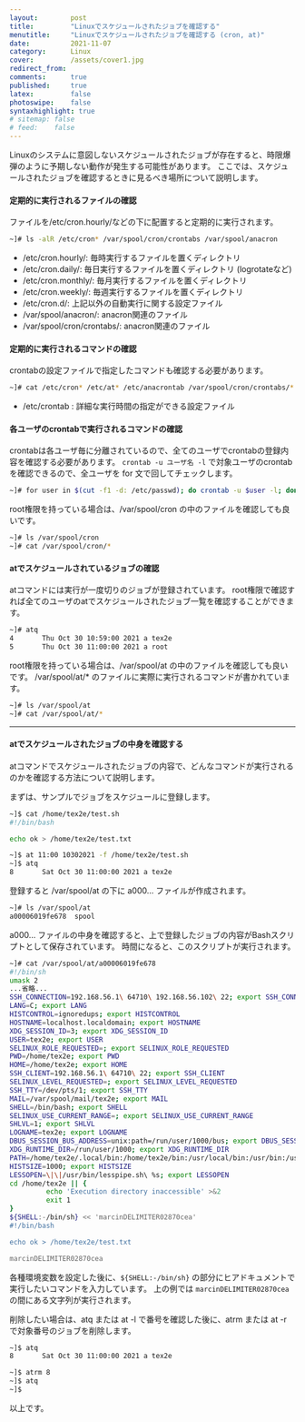```yaml
---
layout:        post
title:         "Linuxでスケジュールされたジョブを確認する"
menutitle:     "Linuxでスケジュールされたジョブを確認する (cron, at)"
date:          2021-11-07
category:      Linux
cover:         /assets/cover1.jpg
redirect_from:
comments:      true
published:     true
latex:         false
photoswipe:    false
syntaxhighlight: true
# sitemap: false
# feed:    false
---
```


Linuxのシステムに意図しないスケジュールされたジョブが存在すると、時限爆弾のように予期しない動作が発生する可能性があります。
ここでは、スケジュールされたジョブを確認するときに見るべき場所について説明します。

#### 定期的に実行されるファイルの確認
ファイルを/etc/cron.hourly/などの下に配置すると定期的に実行されます。
```bash
~]# ls -alR /etc/cron* /var/spool/cron/crontabs /var/spool/anacron
```
- /etc/cron.hourly/: 毎時実行するファイルを置くディレクトリ
- /etc/cron.daily/: 毎日実行するファイルを置くディレクトリ (logrotateなど)
- /etc/cron.monthly/: 毎月実行するファイルを置くディレクトリ
- /etc/cron.weekly/: 毎週実行するファイルを置くディレクトリ
- /etc/cron.d/: 上記以外の自動実行に関する設定ファイル
- /var/spool/anacron/: anacron関連のファイル
- /var/spool/cron/crontabs/: anacron関連のファイル

#### 定期的に実行されるコマンドの確認
crontabの設定ファイルで指定したコマンドも確認する必要があります。
```bash
~]# cat /etc/cron* /etc/at* /etc/anacrontab /var/spool/cron/crontabs/* /etc/incron.d/* /var/spool/incron/* 2>/dev/null
```
- /etc/crontab : 詳細な実行時間の指定ができる設定ファイル

#### 各ユーザのcrontabで実行されるコマンドの確認
crontabは各ユーザ毎に分離されているので、全てのユーザでcrontabの登録内容を確認する必要があります。
`crontab -u ユーザ名 -l` で対象ユーザのcrontabを確認できるので、全ユーザを for 文で回してチェックします。
```bash
~]# for user in $(cut -f1 -d: /etc/passwd); do crontab -u $user -l; done
```

root権限を持っている場合は、/var/spool/cron の中のファイルを確認しても良いです。
```bash
~]# ls /var/spool/cron
~]# cat /var/spool/cron/*
```

#### atでスケジュールされているジョブの確認
atコマンドには実行が一度切りのジョブが登録されています。
root権限で確認すれば全てのユーザのatでスケジュールされたジョブ一覧を確認することができます。
```bash
~]# atq
4       Thu Oct 30 10:59:00 2021 a tex2e
5       Thu Oct 30 11:00:00 2021 a root
```

root権限を持っている場合は、/var/spool/at の中のファイルを確認しても良いです。
/var/spool/at/* のファイルに実際に実行されるコマンドが書かれています。
```bash
~]# ls /var/spool/at
~]# cat /var/spool/at/*
```

---

#### atでスケジュールされたジョブの中身を確認する

atコマンドでスケジュールされたジョブの内容で、どんなコマンドが実行されるのかを確認する方法について説明します。

まずは、サンプルでジョブをスケジュールに登録します。
```bash
~]$ cat /home/tex2e/test.sh
#!/bin/bash

echo ok > /home/tex2e/test.txt

~]$ at 11:00 10302021 -f /home/tex2e/test.sh
~]$ atq
8       Sat Oct 30 11:00:00 2021 a tex2e
```
登録すると /var/spool/at の下に a000... ファイルが作成されます。
```bash
~]# ls /var/spool/at
a00006019fe678  spool
```
a000... ファイルの中身を確認すると、上で登録したジョブの内容がBashスクリプトとして保存されています。
時間になると、このスクリプトが実行されます。
```bash
~]# cat /var/spool/at/a00006019fe678
#!/bin/sh
umask 2
...省略...
SSH_CONNECTION=192.168.56.1\ 64710\ 192.168.56.102\ 22; export SSH_CONNECTION
LANG=C; export LANG
HISTCONTROL=ignoredups; export HISTCONTROL
HOSTNAME=localhost.localdomain; export HOSTNAME
XDG_SESSION_ID=3; export XDG_SESSION_ID
USER=tex2e; export USER
SELINUX_ROLE_REQUESTED=; export SELINUX_ROLE_REQUESTED
PWD=/home/tex2e; export PWD
HOME=/home/tex2e; export HOME
SSH_CLIENT=192.168.56.1\ 64710\ 22; export SSH_CLIENT
SELINUX_LEVEL_REQUESTED=; export SELINUX_LEVEL_REQUESTED
SSH_TTY=/dev/pts/1; export SSH_TTY
MAIL=/var/spool/mail/tex2e; export MAIL
SHELL=/bin/bash; export SHELL
SELINUX_USE_CURRENT_RANGE=; export SELINUX_USE_CURRENT_RANGE
SHLVL=1; export SHLVL
LOGNAME=tex2e; export LOGNAME
DBUS_SESSION_BUS_ADDRESS=unix:path=/run/user/1000/bus; export DBUS_SESSION_BUS_ADDRESS
XDG_RUNTIME_DIR=/run/user/1000; export XDG_RUNTIME_DIR
PATH=/home/tex2e/.local/bin:/home/tex2e/bin:/usr/local/bin:/usr/bin:/usr/local/sbin:/usr/sbin; export PATH
HISTSIZE=1000; export HISTSIZE
LESSOPEN=\|\|/usr/bin/lesspipe.sh\ %s; export LESSOPEN
cd /home/tex2e || {
         echo 'Execution directory inaccessible' >&2
         exit 1
}
${SHELL:-/bin/sh} << 'marcinDELIMITER02870cea'
#!/bin/bash

echo ok > /home/tex2e/test.txt

marcinDELIMITER02870cea
```
各種環境変数を設定した後に、`${SHELL:-/bin/sh}` の部分にヒアドキュメントで実行したいコマンドを入力しています。
上の例では `marcinDELIMITER02870cea` の間にある文字列が実行されます。

削除したい場合は、atq または at -l で番号を確認した後に、atrm または at -r で対象番号のジョブを削除します。
```bash
~]$ atq
8       Sat Oct 30 11:00:00 2021 a tex2e

~]$ atrm 8
~]$ atq
~]$
```

以上です。
